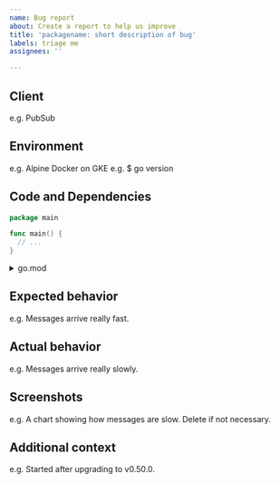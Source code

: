 ```yaml
---
name: Bug report
about: Create a report to help us improve
title: 'packagename: short description of bug'
labels: triage me
assignees: ''

---
```


## Client

e.g. PubSub

## Environment

e.g. Alpine Docker on GKE
e.g. $ go version

## Code and Dependencies

```go
package main

func main() {
  // ...
}
```

<details>
  <summary>go.mod</summary>

```text
module modname

go 1.24.0

require (
   // ...
)
```

</details>

## Expected behavior

e.g. Messages arrive really fast.

## Actual behavior

e.g. Messages arrive really slowly.

## Screenshots

e.g. A chart showing how messages are slow. Delete if not necessary.

## Additional context

e.g. Started after upgrading to v0.50.0.
